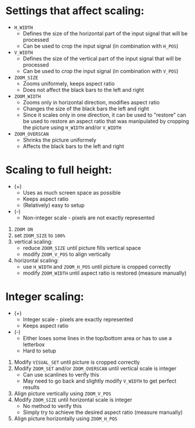 # Settings that affect scaling:

- `H_WIDTH`
   - Defines the size of the horizontal part of the input signal that will be processed
   - Can be used to crop the input signal (in combination with `H_POS`)
- `V_WIDTH`
   - Defines the size of the vertical part of the input signal that will be processed
   - Can be used to crop the input signal (in combination with `V_POS`)
- `ZOOM_SIZE`
   - Zooms uniformely, keeps aspect ratio
   - Does not affect the black bars to the left and right
- `ZOOM_WIDTH`
   - Zooms only in horizontal direction, modifies aspect ratio
   - Changes the size of the black bars the left and right
   - Since it scales only in one direction, it can be used to "restore" can be used to restore an aspect ratio that was manipulated by cropping the picture using `H_WIDTH` and/or `V_WIDTH`
- `ZOOM_OVERSCAN`
   - Shrinks the picture uniformely
   - Affects the black bars to the left and right


# Scaling to full height:

- (+)
  - Uses as much screen space as possible
  - Keeps aspect ratio
  - (Relatively) easy to setup
- (-)
  - Non-integer scale - pixels are not exactly represented


1. `ZOOM ON`
2. set `ZOOM_SIZE` to `100%`
3. vertical scaling:
   - reduce `ZOOM_SIZE` until picture fills vertical space
   - modify `ZOOM_V_POS` to align vertically
4. horizontal scaling:
   - use `H_WIDTH` and `ZOOM_H_POS` until picture is cropped correctly
   - modify `ZOOM_WIDTH` until aspect ratio is restored (measure manually)


# Integer scaling:

- (+)
  - Integer scale - pixels are exactly represented
  - Keeps aspect ratio
- (-)
  - Either loses some lines in the top/bottom area or has to use a letterbox
  - Hard to setup


1. Modify `VISUAL_SET` until picture is cropped correctly
2. Modify `ZOOM_SET` and/or `ZOOM_OVERSCAN` until vertical scale is integer
   - Can use scanlines to verify this
   - May need to go back and slightly modify `V_WIDTH` to get perfect results
3. Align picture vertically using `ZOOM_V_POS`
4. Modify `ZOOM_SIZE` until horizontal scale is integer
   - No method to verify this
   - Simply try to achieve the desired aspect ratio (measure manually)
5. Align picture horizontally using `ZOOM_H_POS`

